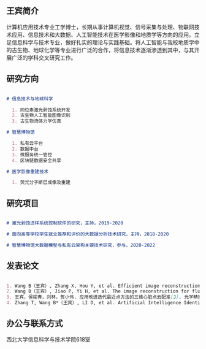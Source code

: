 
## 王宾简介
计算机应用技术专业工学博士，长期从事计算机视觉、信号采集与处理、物联网技术应用、信息技术和大数据、人工智能技术在医学影像和地质学等方向的应用。立足信息科学与技术专业，做好扎实的理论与实践基础。将人工智能与我校地质学中的古生物、地球化学等专业进行广泛的合作，将信息技术逐渐渗透到其中，与其开展广泛的学科交叉研究工作。

## 研究方向

```markdown

# 信息技术与地球科学

  1. 同位素激光剥蚀系统开发
  2. 古生物人工智能图像识别
  3. 古生物流体力学仿真

# 智慧博物馆

  1. 私有云平台
  2. 数据中台
  3. 微服务统一管控
  4. 区块链数据安全共享

# 医学影像重建技术

  1. 荧光分子断层成像及重建

```

## 研究项目

```markdown

# 激光剥蚀进样系统控制软件的研究，主持，2019-2020

# 面向高等学校学生就业推荐和评价的大数据分析技术研究，主持，2018-2020

# 智慧博物馆大数据模型与私有云架构关键技术研究，参与，2020-2022

```

## 发表论文

```markdown

1. Wang B（王宾）, Zhang X, Hou Y, et al. Efficient image reconstruction for fluorescence molecular tomography via linear regression approximation scheme with dual augmented Lagrangian method [J]. Multimedia Systems, 2019, 25(2): 135-145. (SCI)
2. Wang B（王宾）, Jiao P, Yi H, et al. The image reconstruction for fluorescence molecular tomography via a non-uniform mesh [J]. Optical Review, 2020, 27(1): 31-38. (SCI)
3. 王宾，侯榆青，刘林，贺小伟. 应用改进迭代最近点方法的三维心脏点云配准[J]. 光学精密工程, 2020, 28(2): 474-484. (EI)
4. Zhang T, Wang B*（王宾）, LI D, et al. Artificial Intelligence Identification of Multiple Microfossils from the Cambrian Kuanchuanpu Formation in Southern Shaanxi, China [J]. Acta Geologica Sinica‐English Edition, 2020, 94(1):189-197. (SCI)

```

## 办公与联系方式

西北大学信息科学与技术学院618室

